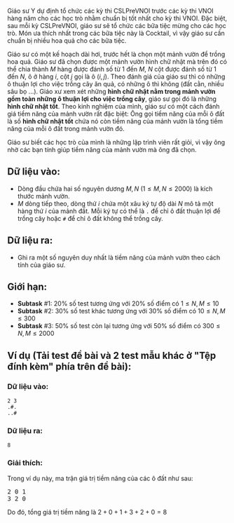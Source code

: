 Giáo sư Y dự định tổ chức các kỳ thi CSLPreVNOI trước các kỳ thi VNOI hàng năm cho các học trò nhằm chuẩn bị tốt nhất cho kỳ thi VNOI. Đặc biệt, sau mỗi kỳ CSLPreVNOI, giáo sư sẽ tổ chức các bữa tiệc mừng cho các học trò. Món ưa thích nhất trong các bữa tiệc này là Cocktail, vì vậy giáo sư cần chuẩn bị nhiều hoa quả cho các bữa tiệc.

Giáo sư có một kế hoạch dài hơi, trước hết là chọn một mảnh vườn để trồng hoa quả. Giáo sư đã chọn được một mảnh vườn hình chữ nhật mà trên đó có thể chia thành $M$ hàng được đánh số từ $1$ đến $M$, $N$ cột được đánh số từ $1$ đến $N$, ô ở hàng $i$, cột $j$ gọi là ô $(i, j)$. Theo đánh giá của giáo sư thì có những ô thuận lợi cho việc trồng cây ăn quả, có những ô thì không (đất cằn, nhiều sâu bọ ...). Giáo xư xem xét những **hình chữ nhật nằm trong mảnh vườn gồm toàn những ô thuận lợi cho việc trồng cây**, giáo sư gọi đó là những **hình chữ nhật tốt**. Theo kinh nghiệm của mình, giáo sư có một cách đánh giá tiềm năng của mảnh vườn rất đặc biệt: Ông gọi tiềm năng của mỗi ô đất là số **hình chữ nhật tốt** chứa nó còn tiềm năng của mảnh vườn là tổng tiềm năng của mỗi ô đất trong mảnh vườn đó.

Giáo sư biết các học trò của mình là những lập trình viên rất giỏi, vì vậy ông nhờ các bạn tính giúp tiềm năng của mảnh vườn mà ông đã chọn.

## Dữ liệu vào:
- Dòng đầu chứa hai số nguyên dương $M, N\ (1\le M, N \le 2000)$ là kích thước mảnh vườn.
- $M$ dòng tiếp theo, dòng thứ $i$ chứa một xâu ký tự độ dài $N$ mô tả một hàng thứ $i$ của mảnh đất. Mỗi ký tự có thể là `.` để chỉ ô đất thuận lợi để trồng cây hoặc `#` để chỉ ô đất không thể trồng cây.

## Dữ liệu ra:
- Ghi ra một số nguyên duy nhất là tiềm năng của mảnh vườn theo cách tính của giáo sư.

## Giới hạn:
- **Subtask** $\#1$: $20\%$ số test tương ứng với $20\%$ số điểm có $1\le N, M \le 10$
- **Subtask** $\#2$: $30\%$ số test khác tương ứng với $30\%$ số điểm có $10\le N, M \le 300$
- **Subtask** $\#3$: $50\%$ số test còn lại tương ứng với $50\%$ số điểm có $300\le N, M \le 2000$

## Ví dụ (Tải test đề bài và 2 test mẫu khác ở "Tệp đính kèm" phía trên đề bài):
### Dữ liệu vào:
```
2 3
.#.
..#
```

### Dữ liệu ra:
```
8
```

### Giải thích:
Trong ví dụ này, ma trận giá trị tiềm năng của các ô đất như sau:
<pre>
2 0 1
3 2 0
</pre>

Do đó, tổng giá trị tiềm năng là $2+0+1+3+2+0=8$